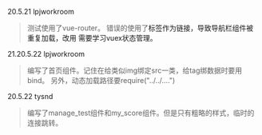 20.5.21 lpjworkroom
>测试使用了vue-router。
>错误的使用了<a>标签作为链接，导致导航栏组件被重复加载，改用<router-link :to="">
>需要学习vuex状态管理。

21.20.5.22 lpjworkroom
>编写了首页组件。记住在给类似img绑定src一类，给tag绑数据时要用bind。
>另外，动态加载路径要require("../../....")

20.5.22 tysnd

>编写了manage_test组件和my_score组件。但是只有粗略的样式，临时的连接跳转。
